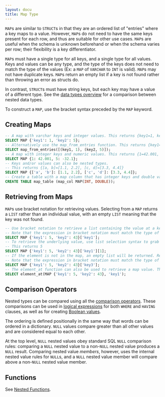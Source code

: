 ```yaml
---
layout: docu
title: Map Type
---
```


`MAP`s are similar to `STRUCT`s in that they are an ordered list of "entries" where a key maps to a value. However, `MAP`s do not need to have the same keys present for each row, and thus are suitable for other use cases. `MAP`s are useful when the schema is unknown beforehand or when the schema varies per row; their flexibility is a key differentiator.

`MAP`s must have a single type for all keys, and a single type for all values. Keys and values can be any type, and the type of the keys does not need to match the type of the values (Ex: a `MAP` of `VARCHAR` to `INT` is valid). `MAP`s may not have duplicate keys. `MAP`s return an empty list if a key is not found rather than throwing an error as structs do.

In contrast, `STRUCT`s must have string keys, but each key may have a value of a different type. See the [data types overview](../../sql/data_types/overview) for a comparison between nested data types.

To construct a `MAP`, use the bracket syntax preceded by the `MAP` keyword.

## Creating Maps

```sql
-- A map with varchar keys and integer values. This returns {key1=1, key2=5}
SELECT MAP {'key1': 1, 'key2': 5};
-- Alternatively use the map_from_entries function. This returns {key1=1, key2=5}
SELECT map_from_entries([(key1, 1), (key2, 5)]);
-- A map with integer keys and numeric values. This returns {1=42.001, 5=-32.100} 
SELECT MAP {1: 42.001, 5: -32.1};
-- Keys and/or values can also be nested types.
-- This returns {[a, b]=[1.1, 2.2], [c, d]=[3.3, 4.4]}
SELECT MAP {['a', 'b']: [1.1, 2.2], ['c', 'd']: [3.3, 4.4]};
-- Create a table with a map column that has integer keys and double values
CREATE TABLE map_table (map_col MAP(INT, DOUBLE));
```

## Retrieving from Maps

`MAP`s use bracket notation for retrieving values. Selecting from a `MAP` returns a `LIST` rather than an individual value, with an empty `LIST` meaning that the key was not found. 
```sql
-- Use bracket notation to retrieve a list containing the value at a key's location. This returns [5]
-- Note that the expression in bracket notation must match the type of the map's key
SELECT MAP {'key1': 5, 'key2': 43}['key1'];
-- To retrieve the underlying value, use list selection syntax to grab the first element.
-- This returns 5
SELECT MAP {'key1': 5, 'key2': 43}['key1'][1];
-- If the element is not in the map, an empty list will be returned. Returns []
-- Note that the expression in bracket notation must match the type of the map's key else an error is returned
SELECT MAP {'key1': 5, 'key2': 43}['key3'];
-- The element_at function can also be used to retrieve a map value. This returns [5]
SELECT element_at(MAP {'key1': 5, 'key2': 43}, 'key1');
```

## Comparison Operators

Nested types can be compared using all the [comparison operators](../expressions/comparison_operators).
These comparisons can be used in [logical expressions](../expressions/logical_operators)
for both `WHERE` and `HAVING` clauses, as well as for creating [Boolean values](boolean).

The ordering is defined positionally in the same way that words can be ordered in a dictionary.
`NULL` values compare greater than all other values and are considered equal to each other.

At the top level, `NULL` nested values obey standard SQL `NULL` comparison rules:
comparing a `NULL` nested value to a non-`NULL` nested value produces a `NULL` result.
Comparing nested value _members_, however, uses the internal nested value rules for `NULL`s,
and a `NULL` nested value member will compare above a non-`NULL` nested value member.

## Functions

See [Nested Functions](../../sql/functions/nested).
